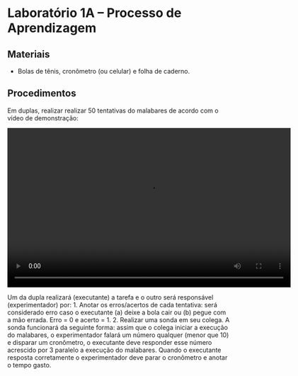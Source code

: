 # Laboratório 1A – Processo de Aprendizagem 

## Materiais
- Bolas de tênis, cronômetro (ou celular) e folha de caderno.
## Procedimentos 
Em duplas, realizar realizar 50 tentativas do malabares de acordo com o vídeo de demonstração:

<video width="640" height="360" controls>
  <source src="https://youtu.be/iFSy0MNaDRM" type="video/mp4">
  Seu navegador não suporta a tag de vídeo.
</video>



Um da dupla realizará (executante) a tarefa e o outro será responsável (experimentador) por:
    1. Anotar os erros/acertos de cada tentativa: será considerado erro caso o executante (a) deixe a bola cair ou (b) pegue com a mão errada. Erro = 0 e acerto = 1. 
    2. Realizar uma sonda em seu colega. A sonda funcionará da seguinte forma: assim que o colega iniciar a execução do malabares, o experimentador falará um número qualquer (menor que 10) e disparar um cronômetro, o executante deve responder esse número acrescido por 3 paralelo a execução do malabares. Quando o executante resposta corretamente o experimentador deve parar o cronômetro e anotar o tempo gasto. 
